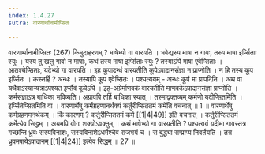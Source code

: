 ```yaml
---
index: 1.4.27
sutra: वारणार्थानामीप्सितः

---
```

 वारणार्थानामीप्सितः (267) किमुदाहरणम् ? माषेभ्यो गा वारयति । भवेद्यस्य माषा न गावः, तस्य माषा इर्प्सिताः स्युः । यस्य तु खलु गावो न माषाः, कथं तस्य माषा इर्प्सिताः स्युः ? तस्याऽपि माषा एवेप्सिताः । आतश्चेप्सिताः, यदेभ्यो गा वारयति । इह कूपादन्धं वारयतीति कूपेऽपादानसंज्ञा न प्राप्नोति । न हि तस्य कूप इर्प्सितः । कस्तर्हि ? अन्धः । तस्यापि कूप एवेप्सितः । पश्यत्ययम्  -  अन्धः कूपं मा प्रापदिति । अथ वा यथैवाऽस्यान्यत्राऽपश्यत इर्प्सैवं कूपेऽपि । इह-अग्रेर्माणवकं वारयतीति माणवकेऽपादानसंज्ञा प्राप्नोति । कर्मसंज्ञाऽत्र बाधिका भविष्यति। अग्रावपि तर्हि बाधिका स्यात् । तस्माद्वक्तव्यम् कर्मणो यदीप्सितमिति । इर्प्सितेप्सितमिति वा । वारणार्थेषु कर्मग्रहणानर्थक्यं कर्तुरीप्सिततमं कर्मेति वचनात् ॥ 1 ॥ वारणार्थेषु कर्मग्रहणमनर्थकम् । किं कारणम् ? कर्तुरीप्सिततमं कर्म [[1|4|49]] इति वचनात् । कर्तुरीप्सिततमं कर्मेत्येव सिद्धम् । अयमपि योगः शक्योऽवक्तुम् । कथं माषेभ्यो गा वारयतीति ? पश्यत्ययं यदीमा गावस्तत्र गच्छन्ति ध्रुवः सस्यविनाशः, सस्यविनाशेऽधर्मश्चैव राजभयं च । स बुद्ध्या सम्प्राप्य निवर्तयति । तत्र ध्रुवमपायेऽपादानम् [[1|4|24]] इत्येव सिद्धम् ॥ 27 ॥ 